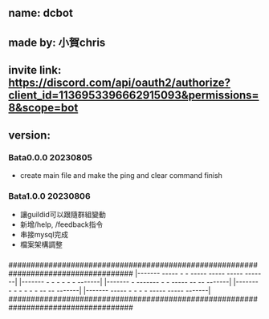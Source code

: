 ## name: dcbot
## made by: 小賀chris
## invite link: https://discord.com/api/oauth2/authorize?client_id=1136953396662915093&permissions=8&scope=bot

## version:
### Bata0.0.0 20230805
- create main file and make the ping and clear command finish

### Bata1.0.0 20230806
- 讓guildid可以跟隨群組變動
- 新增/help, /feedback指令
- 串接mysql完成
- 檔案架構調整

###

###

###

###

###

###

###

###

###

###

###

###

###

###

###

###

###

####################################################################################
    \|-------    -----    -                     -     -----  -----  -----   -------\|
   \|-------    -        -            - - -          -                     -------\|
  \|-------    -        -------    -          -     -----    --       --  -------\|
 \|-------    -        -     -    -          -         -      --     --  -------\|
\|-------    -----    -     -    -          -     -----         -----  -------\|
####################################################################################